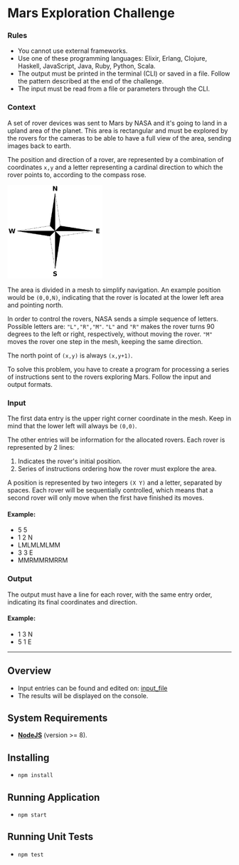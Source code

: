 # Mars Exploration Challenge

### Rules
* You cannot use external frameworks.
* Use one of these programming languages: Elixir, Erlang, Clojure, Haskell, JavaScript, Java, Ruby, Python, Scala.
* The output must be printed in the terminal (CLI) or saved in a file. Follow the pattern described at the end of the challenge.
* The input must be read from a file or parameters through the CLI.


### Context

A set of rover devices was sent to Mars by NASA and it's going to land in a upland area of the planet. This area is rectangular and must be explored by the rovers for the cameras to be able to have a full view of the area, sending images back to earth.

The position and direction of a rover, are represented by a combination of coordinates `x,y` and a letter representing a cardinal direction to which the rover points to, according to the compass rose.

![Compass Rose](./img/compass_rose.png)

The area is divided in a mesh to simplify navigation. An example position would be `(0,0,N)`, indicating that the rover is located at the lower left area and pointing north.

In order to control the rovers, NASA sends a simple sequence of letters. Possible letters are: `"L","R","M"`. `"L"` and `"R"` makes the rover turns 90 degrees to the left or right, respectively, without moving the rover. `"M"` moves the rover one step in the mesh, keeping the same direction.

The north point of `(x,y)` is always `(x,y+1)`.

To solve this problem, you have to create a program for processing a series of instructions sent to the rovers exploring Mars. Follow the input and output formats.

### Input

The first data entry is the upper right corner coordinate in the mesh. Keep in mind that the lower left will always be `(0,0)`.

The other entries will be information for the allocated rovers. Each rover is represented by 2 lines:

1. Indicates the rover's initial position.
2. Series of instructions ordering how the rover must explore the area.

A position is represented by two integers `(X Y)` and a letter, separated by spaces. Each rover will be sequentially controlled, which means that a second rover will only move when the first have finished its moves.

#### Example:

* 5 5
* 1 2 N
* LMLMLMLMM
* 3 3 E
* MMRMMRMRRM

### Output

The output must have a line for each rover, with the same entry order, indicating its final coordinates and direction.

#### Example:
* 1 3 N
* 5 1 E

---

## Overview
* Input entries can be found and edited on:
[input_file](/src/doc/input.txt)
* The results will be displayed on the console.

## System Requirements
* **[NodeJS](https://nodejs.org/en/)** (version >= 8).

## Installing
* ```npm install```

## Running Application
* ```npm start```

## Running Unit Tests
* ```npm test```


